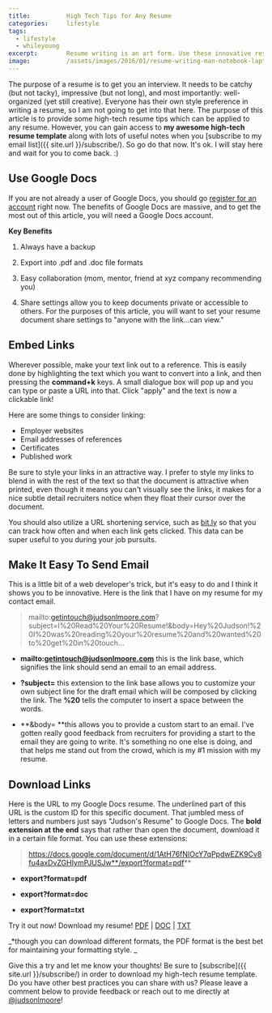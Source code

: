 ```yaml
---
title:			High Tech Tips for Any Resume
categories:		lifestyle
tags:
  - lifestyle
  - whileyoung
excerpt:		Resume writing is an art form. Use these innovative resume tips to show that you understand technology and can think outside of the box.
image:			/assets/images/2016/01/resume-writing-man-notebook-laptop-1.jpg
---
```


The purpose of a resume is to get you an interview. It needs to be catchy (but not tacky), impressive (but not long), and most importantly: well-organized (yet still creative). Everyone has their own style preference in writing a resume, so I am not going to get into that here. The purpose of this article is to provide some high-tech resume tips which can be applied to any resume. However, you can gain access to **my awesome high-tech resume template** along with lots of useful notes when you [subscribe to my email list]({{ site.url }}/subscribe/). So go do that now. It's ok. I will stay here and wait for you to come back. :)

## Use Google Docs

If you are not already a user of Google Docs, you should go [register for an account](https://www.google.com/docs/about/) right now. The benefits of Google Docs are massive, and to get the most out of this article, you will need a Google Docs account.

**Key Benefits**

1. Always have a backup

2. Export into .pdf and .doc file formats

3. Easy collaboration (mom, mentor, friend at xyz company recommending you)

4. Share settings allow you to keep documents private or accessible to others. For the purposes of this article, you will want to set your resume document share settings to "anyone with the link...can view."

## Embed Links

Wherever possible, make your text link out to a reference. This is easily done by highlighting the text which you want to convert into a link, and then pressing the **command+k** keys. A small dialogue box will pop up and you can type or paste a URL into that. Click "apply" and the text is now a clickable link!

Here are some things to consider linking:
- Employer websites
- Email addresses of references
- Certificates
- Published work

Be sure to style your links in an attractive way. I prefer to style my links to blend in with the rest of the text so that the document is attractive when printed, even though it means you can't visually see the links, it makes for a nice subtle detail recruiters notice when they float their cursor over the document.

You should also utilize a URL shortening service, such as [bit.ly](https://bitly.com/) so that you can track how often and when each link gets clicked. This data can be super useful to you during your job pursuits.

## Make It Easy To Send Email

This is a little bit of a web developer's trick, but it's easy to do and I think it shows you to be innovative. Here is the link that I have on my resume for my contact email.

> mailto:getintouch@judsonlmoore.com?subject=I%20Read%20Your%20Resume!&body=Hey%20Judson!%20I%20was%20reading%20your%20resume%20and%20wanted%20to%20get%20in%20touch...

- **mailto:getintouch@judsonlmoore.com** this is the link base, which signifies the link should send an email to an email address.

- **?subject=** this extension to the link base allows you to customize your own subject line for the draft email which will be composed by clicking the link. The **%20** tells the computer to insert a space between the words.

- **&body= **this allows you to provide a custom start to an email. I've gotten really good feedback from recruiters for providing a start to the email they are going to write. It's something no one else is doing, and that helps me stand out from the crowd, which is my #1 mission with my resume.

## Download Links

Here is the URL to my Google Docs resume. The underlined part of this URL is the custom ID for this specific document. That jumbled mess of letters and numbers just says "Judson's Resume" to Google Docs. The **bold extension at the end** says that rather than open the document, download it in a certain file format. You can use these extensions:

> https://docs.google.com/document/d/1AtH76fNIOcY7qPpdwEZK9Cv8fu4axDvZGHIymPJUSJw**/export?format=pdf**

- **export?format=pdf**

- **export?format=doc**

- **export?format=txt**

Try it out now! Download my resume! [PDF](https://docs.google.com/document/d/1AtH76fNIOcY7qPpdwEZK9Cv8fu4axDvZGHIymPJUSJw/export?format=pdf) | [DOC](https://docs.google.com/document/d/1AtH76fNIOcY7qPpdwEZK9Cv8fu4axDvZGHIymPJUSJw/export?format=doc) | [TXT](https://docs.google.com/document/d/1AtH76fNIOcY7qPpdwEZK9Cv8fu4axDvZGHIymPJUSJw/export?format=txt)

_\*though you can download different formats, the PDF format is the best bet for maintaining your formatting style. _

Give this a try and let me know your thoughts! Be sure to [subscribe]({{ site.url }}/subscribe/) in order to download my high-tech resume template. Do you have other best practices you can share with us? Please leave a comment below to provide feedback or reach out to me directly at [@judsonlmoore](https://twitter.com/judsonlmoore)!
